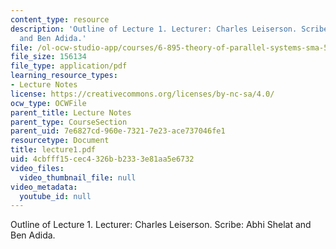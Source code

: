 ```yaml
---
content_type: resource
description: 'Outline of Lecture 1. Lecturer: Charles Leiserson. Scribe: Abhi Shelat
  and Ben Adida.'
file: /ol-ocw-studio-app/courses/6-895-theory-of-parallel-systems-sma-5509-fall-2003/4cbfff15cec4326bb2333e81aa5e6732_lecture1.pdf
file_size: 156134
file_type: application/pdf
learning_resource_types:
- Lecture Notes
license: https://creativecommons.org/licenses/by-nc-sa/4.0/
ocw_type: OCWFile
parent_title: Lecture Notes
parent_type: CourseSection
parent_uid: 7e6827cd-960e-7321-7e23-ace737046fe1
resourcetype: Document
title: lecture1.pdf
uid: 4cbfff15-cec4-326b-b233-3e81aa5e6732
video_files:
  video_thumbnail_file: null
video_metadata:
  youtube_id: null
---
```

Outline of Lecture 1. Lecturer: Charles Leiserson. Scribe: Abhi Shelat and Ben Adida.